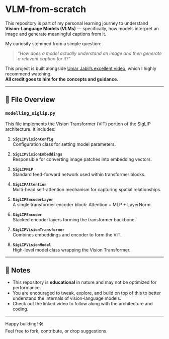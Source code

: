 # VLM-from-scratch

This repository is part of my personal learning journey to understand **Vision-Language Models (VLMs)** — specifically, how models interpret an image and generate meaningful captions from it.

My curiosity stemmed from a simple question:

> _"How does a model actually understand an image and then generate a relevant caption for it?"_

This project is built alongside [Umar Jabil’s excellent video](https://www.youtube.com/watch?v=vAmKB7iPkWw&t=11763s), which I highly recommend watching.  
**All credit goes to him for the concepts and guidance.**

---

## 📁 File Overview

### `modelling_siglip.py`

This file implements the Vision Transformer (ViT) portion of the SigLIP architecture. It includes:

1. **`SigLIPVisionConfig`**  
   Configuration class for setting model parameters.

2. **`SigLIPVisionEmbeddings`**  
   Responsible for converting image patches into embedding vectors.

3. **`SigLIPMLP`**  
   Standard feed-forward network used within transformer blocks.

4. **`SigLIPAttention`**  
   Multi-head self-attention mechanism for capturing spatial relationships.

5. **`SigLIPEncoderLayer`**  
   A single transformer encoder block: Attention + MLP + LayerNorm.

6. **`SigLIPEncoder`**  
   Stacked encoder layers forming the transformer backbone.

7. **`SigLIPVisionTransformer`**  
   Combines embeddings and encoder to form the ViT.

8. **`SigLIPVisionModel`**  
   High-level model class wrapping the Vision Transformer.

---

## 🚧 Notes

- This repository is **educational** in nature and may not be optimized for performance.
- You are encouraged to tweak, explore, and build on top of this to better understand the internals of vision-language models.
- Check out the linked video to follow along with the architecture and coding.

---

Happy building! 🛠️  
Feel free to fork, contribute, or drop suggestions.
